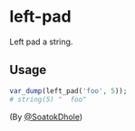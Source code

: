 # left-pad

Left pad a string.

## Usage

```php
var_dump(left_pad('foo', 5));
# string(5) "  foo"
```

(By [@SoatokDhole](https://twitter.com/SoatokDhole))
